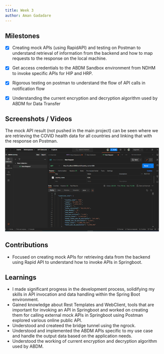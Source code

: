 ```yaml
---
title: Week 3
author: Aman Gadadare
---
```

## Milestones
- [x] Creating mock APIs (using RapidAPI) and testing on Postman to understand retrieval of information from the backend and how to map requests to the response on the local machine.
- [x] Get access credentials to the ABDM Sandbox environment from NDHM to invoke specific APIs for HIP and HRP.
- [x] Rigorous testing on postman to understand the flow of API calls in notification flow
- [x] Understanding the current encryption and decryption algorithm used by ABDM for Data Transfer


## Screenshots / Videos 
The mock API result (not pushed in the main project) can be seen where we are retrieving the COVID health data for all countries and linking that with the response on Postman.

![](https://github.com/AmanGadadare/c4gt-milestones/blob/C4GT-Milestones-DT-ABDM-%5D/assets/covidapi.PNG?raw=true)

## Contributions
- Focused on creating mock APIs for retrieving data from the backend using Rapid API to understand how to invoke APIs in Springboot.  


## Learnings

- I made significant progress in the development process, solidifying my skills in API invocation and data handling within the Spring Boot environment. 
- Gained knowledge about Rest Templates and WebClient, tools that are important for invoking an API in Springboot and worked on creating them for calling external mock APIs in Springboot using Postman explored various online public API.
- Understood and createed the bridge tunnel using the ngrock.
- Understood and implemented the ABDM APIs specific to my use case and handle the output data based on the application needs.
- Understood the working of current  encryption and decryption algorithm used by ABDM.
